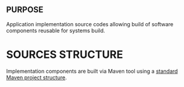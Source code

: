 ## PURPOSE
Application implementation source codes allowing build of software components reusable for systems build.

# SOURCES STRUCTURE
Implementation components are built via Maven tool using a [standard Maven project structure](https://maven.apache.org/guides/introduction/introduction-to-the-standard-directory-layout.html).